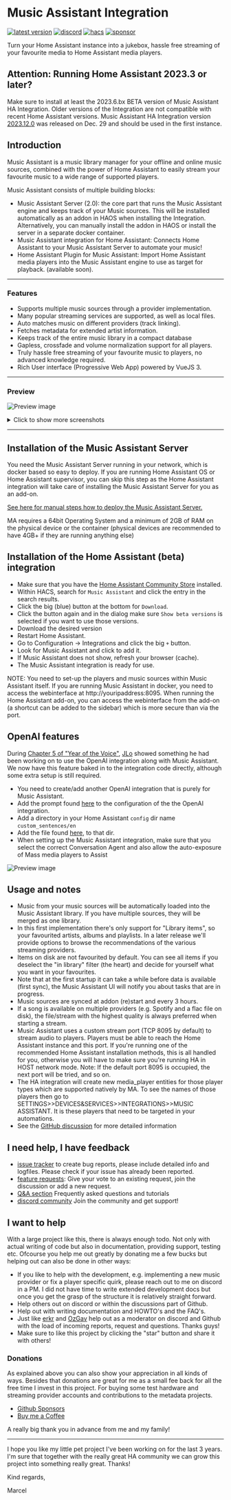 # Music Assistant Integration

[![latest version](https://img.shields.io/github/release/music-assistant/hass-music-assistant?display_name=tag&include_prereleases&label=latest%20version)](https://github.com/music-assistant/hass-music-assistant/releases)
[![discord](https://img.shields.io/discord/753947050995089438?label=Chat&logo=discord)](https://discord.gg/kaVm8hGpne)
[![hacs](https://img.shields.io/badge/HACS-Default-41BDF5?label=HACS)](https://github.com/hacs/integration)
[![sponsor](https://img.shields.io/github/sponsors/music-assistant?label=sponsors)](https://github.com/sponsors/music-assistant)



Turn your Home Assistant instance into a jukebox, hassle free streaming of your favourite media to Home Assistant media players.

## Attention: Running Home Assistant 2023.3 or later?
Make sure to install at least the 2023.6.bx BETA version of Music Assistant HA Integration. Older versions of the Integration are not compatible with recent Home Assistant versions. Music Assistant HA Integration version [2023.12.0](https://github.com/music-assistant/hass-music-assistant/releases/tag/2023.12.0) was released on Dec. 29 and should be used in the first instance.


## Introduction

Music Assistant is a music library manager for your offline and online music sources, combined with the power of Home Assistant to easily stream your favourite music to a wide range of supported players.

Music Assistant consists of multiple building blocks:

- Music Assistant Server (2.0):  the core part that runs the Music Assistant engine and keeps track of your Music sources. This will be installed automatically as an addon in HAOS when installing the Integration. Alternatively, you can manually install the addon in HAOS or install the server in a separate docker container.
- Music Assistant integration for Home Assistant: Connects Home Assistant to your Music Assistant Server to automate your music!
- Home Assistant Plugin for Music Assistant: Import Home Assistant media players into the Music Assistant engine to use as target for playback. (available soon).

---

### Features

- Supports multiple music sources through a provider implementation.
- Many popular streaming services are supported, as well as local files.
- Auto matches music on different providers (track linking).
- Fetches metadata for extended artist information.
- Keeps track of the entire music library in a compact database
- Gapless, crossfade and volume normalization support for all players.
- Truly hassle free streaming of your favourite music to players, no advanced knowledge required.
- Rich User interface (Progressive Web App) powered by VueJS 3.

---

### Preview

![Preview image](assets/screenshots/screen1.png)

<details>
<summary>Click to show more screenshots</summary>

![Preview image](assets/screenshots/screen3.png)

![Preview image](assets/screenshots/screen2.png)

![Preview image](assets/screenshots/screen4.png)

![Preview image](assets/screenshots/screen5.png)

</details>

---

## Installation of the Music Assistant Server

You need the Music Assistant Server running in your network, which is docker based so easy to deploy.
If you are running Home Assistant OS or Home Assistant supervisor, you can skip this step as the Home Assistant integration will take care of installing the Music Assistant Server for you as an add-on.

[See here for manual steps how to deploy the Music Assistant Server.](https://github.com/music-assistant/server)

MA requires a 64bit Operating System and a minimum of 2GB of RAM on the physical device or the container (physical devices are recommended to have 4GB+ if they are running anything else)

## Installation of the Home Assistant (beta) integration

- Make sure that you have the [Home Assistant Community Store](https://hacs.xyz/) installed.
- Within HACS, search for `Music Assistant` and click the entry in the search results.
- Click the big (blue) button at the bottom for `Download`.
- Click the button again and in the dialog make sure `Show beta versions` is selected if you want to use those versions.
- Download the desired version
- Restart Home Assistant.
- Go to Configuration -> Integrations and click the big `+` button.
- Look for Music Assistant and click to add it.
- If Music Assistant does not show, refresh your browser (cache).
- The Music Assistant integration is ready for use.

NOTE: You need to set-up the players and music sources within Music Assistant itself.
If you are running Music Assistant in docker, you need to access the webinterface at http://youripaddress:8095. When running the Home Assistant add-on, you can access the webinterface from the add-on (a shortcut can be added to the sidebar) which is more secure than via the port.

## OpenAI features

During [Chapter 5 of "Year of the Voice"](https://www.youtube.com/live/djEkgoS5dDQ?si=pt8-qYH3PTpsnOq9&t=3699), [JLo](https://blog.jlpouffier.fr/chatgpt-powered-music-search-engine-on-a-local-voice-assistant/) showed something he had been working on to use the OpenAI integration along with Music Assistant. We now have this feature baked in to the integration code directly, although some extra setup is still required.
- You need to create/add another OpenAI integration that is purely for Music Assistant.
- Add the prompt found [here](https://github.com/music-assistant/hass-music-assistant/blob/main/prompt/prompt.txt) to the configuration of the the OpenAI integration.
- Add a directory in your Home Assistant `config` dir name `custom_sentences/en`
- Add the file found [here](https://github.com/music-assistant/hass-music-assistant/blob/main/custom_sentences/en/play_media_on_media_player.yaml), to that dir.
- When setting up the Music Assistant integration, make sure that you select the correct Conversation Agent and also
allow the auto-exposure of Mass media players to Assist

![Preview image](assets/screenshots/screen6.png)

## Usage and notes

- Music from your music sources will be automatically loaded into the Music Assistant library. If you have multiple sources, they will be merged as one library.
- In this first implementation there's only support for "Library items", so your favourited artists, albums and playlists. In a later release we'll provide options to browse the recommendations of the various streaming providers.
- Items on disk are not favourited by default. You can see all items if you deselect the "in library" filter (the heart) and decide for yourself what you want in your favourites.
- Note that at the first startup it can take a while before data is available (first sync), the Music Assistant UI will notify you about tasks that are in progress.
- Music sources are synced at addon (re)start and every 3 hours.
- If a song is available on multiple providers (e.g. Spotify and a flac file on disk), the file/stream with the highest quality is always preferred when starting a stream.
- Music Assistant uses a custom stream port (TCP 8095 by default) to stream audio to players. Players must be able to reach the Home Assistant instance and this port. If you're running one of the recommended Home Assistant installation methods, this is all handled for you, otherwise you will have to make sure you're running HA in HOST network mode. Note: If the default port 8095 is occupied, the next port will be tried, and so on.
- The HA integration will create new media_player entities for those player types which are supported natively by MA. To see the names of those players then go to SETTINGS>>DEVICES&SERVICES>>INTEGRATIONS>>MUSIC ASSISTANT. It is these players that need to be targeted in your automations.
- See the [GitHub discussion](https://github.com/orgs/music-assistant/discussions/710#discussioncomment-7987528) for more detailed information

## I need help, I have feedback

- [issue tracker](https://github.com/music-assistant/hass-music-assistant/issues) to create bug reports, please include detailed info and logfiles. Please check if your issue has already been reported.
- [feature requests](https://github.com/music-assistant/hass-music-assistant/discussions/categories/feature-requests-and-ideas): Give your vote to an existing request, join the discussion or add a new request.
- [Q&A section](https://github.com/music-assistant/hass-music-assistant/discussions/categories/q-a-faq) Frequently asked questions and tutorials
- [discord community](https://discord.gg/kaVm8hGpne) Join the community and get support!

## I want to help

With a large project like this, there is always enough todo. Not only with actual writing of code but also in documentation, providing support, testing etc. Ofcourse you help me out greatly by donating me a few bucks but helping out can also be done in other ways:

- If you like to help with the development, e.g. implementing a new music provider or fix a player specific quirk, please reach out to me on discord in a PM. I did not have time to write extended development docs but once you get the grasp of the structure it is relatively straight forward.
- Help others out on discord or within the discussions part of Github.
- Help out with writing documentation and HOWTO's and the FAQ's.
- Just like [erkr](https://github.com/erkr) and [OzGav](https://github.com/OzGav) help out as a moderator on discord and Github with the load of incoming reports, request and questions. Thanks guys!
- Make sure to like this project by clicking the "star" button and share it with others!

### Donations

As explained above you can also show your appreciation in all kinds of ways. Besides that donations are great for me as a small fee back for all the free time I invest in this project. For buying some test hardware and streaming provider accounts and contributions to the metadata projects.

- [Github Sponsors](https://github.com/music-assistant)
- [Buy me a Coffee](https://www.buymeacoffee.com/marcelveldt)

A really big thank you in advance from me and my family!

___________________________________________

I hope you like my little pet project I've been working on for the last 3 years.
I'm sure that together with the really great HA community we can grow this project into something really great. Thanks!

Kind regards,

Marcel
